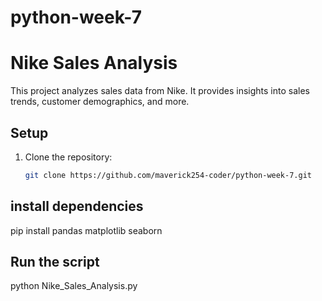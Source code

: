 # python-week-7

# Nike Sales Analysis

This project analyzes sales data from Nike. It provides insights into sales trends, customer demographics, and more.

## Setup

1. Clone the repository:
   ```bash
   git clone https://github.com/maverick254-coder/python-week-7.git

## install dependencies

pip install pandas matplotlib seaborn

## Run the script

python Nike_Sales_Analysis.py
